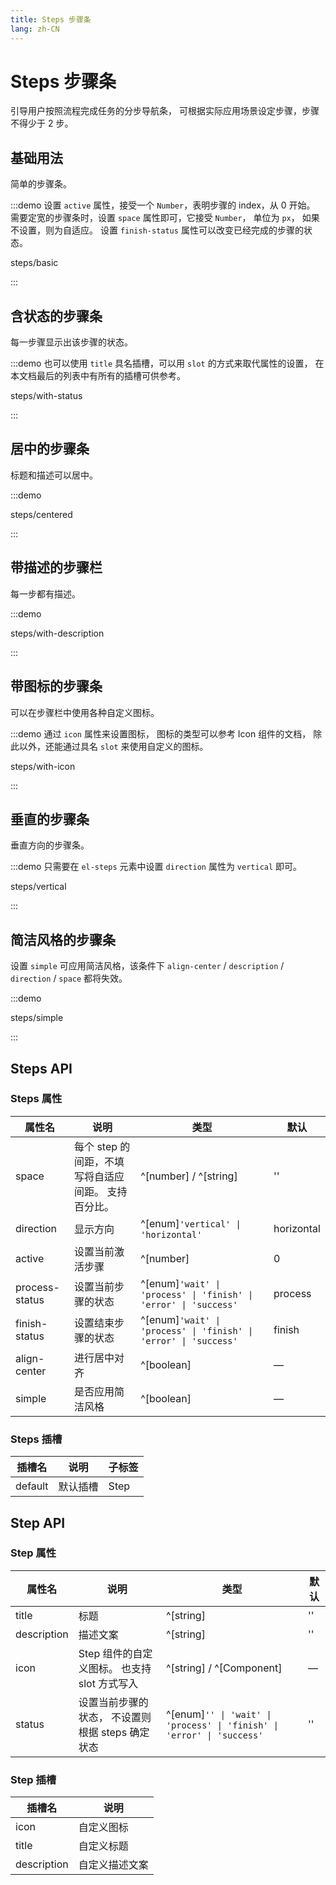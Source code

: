```yaml
---
title: Steps 步骤条
lang: zh-CN
---
```


# Steps 步骤条

引导用户按照流程完成任务的分步导航条， 可根据实际应用场景设定步骤，步骤不得少于 2 步。

## 基础用法

简单的步骤条。

:::demo 设置 `active` 属性，接受一个 `Number`，表明步骤的 index，从 0 开始。 需要定宽的步骤条时，设置 `space` 属性即可，它接受 `Number`， 单位为 `px`， 如果不设置，则为自适应。 设置 `finish-status` 属性可以改变已经完成的步骤的状态。

steps/basic

:::

## 含状态的步骤条

每一步骤显示出该步骤的状态。

:::demo 也可以使用 `title` 具名插槽，可以用 `slot` 的方式来取代属性的设置， 在本文档最后的列表中有所有的插槽可供参考。

steps/with-status

:::

## 居中的步骤条

标题和描述可以居中。

:::demo

steps/centered

:::

## 带描述的步骤栏

每一步都有描述。

:::demo

steps/with-description

:::

## 带图标的步骤条

可以在步骤栏中使用各种自定义图标。

:::demo 通过 `icon` 属性来设置图标， 图标的类型可以参考 Icon 组件的文档， 除此以外，还能通过具名 `slot` 来使用自定义的图标。

steps/with-icon

:::

## 垂直的步骤条

垂直方向的步骤条。

:::demo 只需要在 `el-steps` 元素中设置 `direction` 属性为 `vertical` 即可。

steps/vertical

:::

## 简洁风格的步骤条

设置 `simple` 可应用简洁风格，该条件下 `align-center` / `description` / `direction` / `space` 都将失效。

:::demo

steps/simple

:::

## Steps API

### Steps 属性

| 属性名         | 说明                                                | 类型                                                             | 默认       |
| -------------- | --------------------------------------------------- | ---------------------------------------------------------------- | ---------- |
| space          | 每个 step 的间距，不填写将自适应间距。 支持百分比。 | ^[number] / ^[string]                                            | ''         |
| direction      | 显示方向                                            | ^[enum]`'vertical' \| 'horizontal'`                              | horizontal |
| active         | 设置当前激活步骤                                    | ^[number]                                                        | 0          |
| process-status | 设置当前步骤的状态                                  | ^[enum]`'wait' \| 'process' \| 'finish' \| 'error' \| 'success'` | process    |
| finish-status  | 设置结束步骤的状态                                  | ^[enum]`'wait' \| 'process' \| 'finish' \| 'error' \| 'success'` | finish     |
| align-center   | 进行居中对齐                                        | ^[boolean]                                                       | —          |
| simple         | 是否应用简洁风格                                    | ^[boolean]                                                       | —          |

### Steps 插槽

| 插槽名  | 说明     | 子标签 |
| ------- | -------- | ------ |
| default | 默认插槽 | Step   |

## Step API

### Step 属性

| 属性名      | 说明                                             | 类型                                                                   | 默认 |
| ----------- | ------------------------------------------------ | ---------------------------------------------------------------------- | ---- |
| title       | 标题                                             | ^[string]                                                              | ''   |
| description | 描述文案                                         | ^[string]                                                              | ''   |
| icon        | Step 组件的自定义图标。 也支持 slot 方式写入     | ^[string] / ^[Component]                                               | —    |
| status      | 设置当前步骤的状态， 不设置则根据 steps 确定状态 | ^[enum]`'' \| 'wait' \| 'process' \| 'finish' \| 'error' \| 'success'` | ''   |

### Step 插槽

| 插槽名      | 说明           |
| ----------- | -------------- |
| icon        | 自定义图标     |
| title       | 自定义标题     |
| description | 自定义描述文案 |
